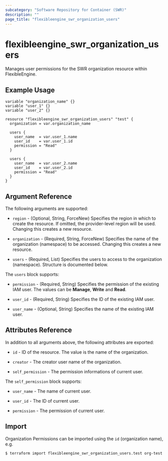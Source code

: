 ```yaml
---
subcategory: "Software Repository for Container (SWR)"
description: ""
page_title: "flexibleengine_swr_organization_users"
---
```


# flexibleengine_swr_organization_users

Manages user permissions for the SWR organization resource within FlexibleEngine.

## Example Usage

```hcl
variable "organization_name" {}
variable "user_1" {}
variable "user_2" {}

resource "flexibleengine_swr_organization_users" "test" {
  organization = var.organization_name

  users {
    user_name  = var.user_1.name
    user_id    = var.user_1.id
    permission = "Read"
  }

  users {
    user_name  = var.user_2.name
    user_id    = var.user_2.id
    permission = "Read"
  }
}
```

## Argument Reference

The following arguments are supported:

* `region` - (Optional, String, ForceNew) Specifies the region in which to create the resource. If omitted, the
  provider-level region will be used. Changing this creates a new resource.

* `organization` - (Required, String, ForceNew) Specifies the name of the organization (namespace) to be accessed.
  Changing this creates a new resource.

* `users` - (Required, List) Specifies the users to access to the organization (namespace).
  Structure is documented below.

The `users` block supports:

* `permission` - (Required, String) Specifies the permission of the existing IAM user.
  The values can be **Manage**, **Write** and **Read**.

* `user_id` - (Required, String) Specifies the ID of the existing IAM user.

* `user_name` - (Optional, String) Specifies the name of the existing IAM user.

## Attributes Reference

In addition to all arguments above, the following attributes are exported:

* `id` - ID of the resource. The value is the name of the organization.

* `creator` - The creator user name of the organization.

* `self_permission` - The permission informations of current user.

The `self_permission` block supports:

* `user_name` - The name of current user.

* `user_id` - The ID of current user.

* `permission` - The permission of current user.

## Import

Organization Permissions can be imported using the `id` (organization name), e.g.

```
$ terraform import flexibleengine_swr_organization_users.test org-test
```
